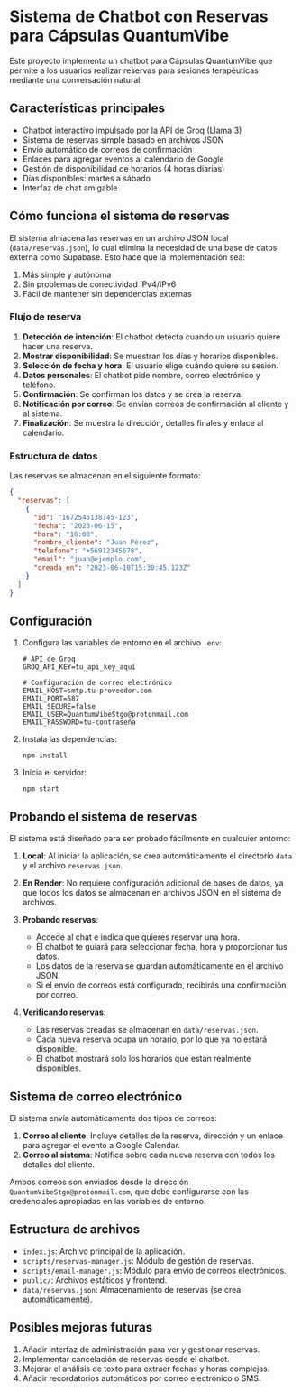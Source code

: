 # Sistema de Chatbot con Reservas para Cápsulas QuantumVibe

Este proyecto implementa un chatbot para Cápsulas QuantumVibe que permite a los usuarios realizar reservas para sesiones terapéuticas mediante una conversación natural.

## Características principales

- Chatbot interactivo impulsado por la API de Groq (Llama 3)
- Sistema de reservas simple basado en archivos JSON
- Envío automático de correos de confirmación
- Enlaces para agregar eventos al calendario de Google
- Gestión de disponibilidad de horarios (4 horas diarias)
- Días disponibles: martes a sábado
- Interfaz de chat amigable

## Cómo funciona el sistema de reservas

El sistema almacena las reservas en un archivo JSON local (`data/reservas.json`), lo cual elimina la necesidad de una base de datos externa como Supabase. Esto hace que la implementación sea:

1. Más simple y autónoma
2. Sin problemas de conectividad IPv4/IPv6
3. Fácil de mantener sin dependencias externas

### Flujo de reserva

1. **Detección de intención**: El chatbot detecta cuando un usuario quiere hacer una reserva.
2. **Mostrar disponibilidad**: Se muestran los días y horarios disponibles.
3. **Selección de fecha y hora**: El usuario elige cuándo quiere su sesión.
4. **Datos personales**: El chatbot pide nombre, correo electrónico y teléfono.
5. **Confirmación**: Se confirman los datos y se crea la reserva.
6. **Notificación por correo**: Se envían correos de confirmación al cliente y al sistema.
7. **Finalización**: Se muestra la dirección, detalles finales y enlace al calendario.

### Estructura de datos

Las reservas se almacenan en el siguiente formato:

```json
{
  "reservas": [
    {
      "id": "1672545138745-123",
      "fecha": "2023-06-15",
      "hora": "10:00",
      "nombre_cliente": "Juan Pérez",
      "telefono": "+56912345678",
      "email": "juan@ejemplo.com",
      "creada_en": "2023-06-10T15:30:45.123Z"
    }
  ]
}
```

## Configuración

1. Configura las variables de entorno en el archivo `.env`:
   ```
   # API de Groq
   GROQ_API_KEY=tu_api_key_aquí
   
   # Configuración de correo electrónico
   EMAIL_HOST=smtp.tu-proveedor.com
   EMAIL_PORT=587
   EMAIL_SECURE=false
   EMAIL_USER=QuantumVibeStgo@protonmail.com
   EMAIL_PASSWORD=tu-contraseña
   ```

2. Instala las dependencias:
   ```
   npm install
   ```

3. Inicia el servidor:
   ```
   npm start
   ```

## Probando el sistema de reservas

El sistema está diseñado para ser probado fácilmente en cualquier entorno:

1. **Local**: Al iniciar la aplicación, se crea automáticamente el directorio `data` y el archivo `reservas.json`.

2. **En Render**: No requiere configuración adicional de bases de datos, ya que todos los datos se almacenan en archivos JSON en el sistema de archivos.

3. **Probando reservas**:
   - Accede al chat e indica que quieres reservar una hora.
   - El chatbot te guiará para seleccionar fecha, hora y proporcionar tus datos.
   - Los datos de la reserva se guardan automáticamente en el archivo JSON.
   - Si el envío de correos está configurado, recibirás una confirmación por correo.

4. **Verificando reservas**:
   - Las reservas creadas se almacenan en `data/reservas.json`.
   - Cada nueva reserva ocupa un horario, por lo que ya no estará disponible.
   - El chatbot mostrará solo los horarios que están realmente disponibles.

## Sistema de correo electrónico

El sistema envía automáticamente dos tipos de correos:

1. **Correo al cliente**: Incluye detalles de la reserva, dirección y un enlace para agregar el evento a Google Calendar.
2. **Correo al sistema**: Notifica sobre cada nueva reserva con todos los detalles del cliente.

Ambos correos son enviados desde la dirección `QuantumVibeStgo@protonmail.com`, que debe configurarse con las credenciales apropiadas en las variables de entorno.

## Estructura de archivos

- `index.js`: Archivo principal de la aplicación.
- `scripts/reservas-manager.js`: Módulo de gestión de reservas.
- `scripts/email-manager.js`: Módulo para envío de correos electrónicos.
- `public/`: Archivos estáticos y frontend.
- `data/reservas.json`: Almacenamiento de reservas (se crea automáticamente).

## Posibles mejoras futuras

1. Añadir interfaz de administración para ver y gestionar reservas.
2. Implementar cancelación de reservas desde el chatbot.
3. Mejorar el análisis de texto para extraer fechas y horas complejas.
4. Añadir recordatorios automáticos por correo electrónico o SMS. 